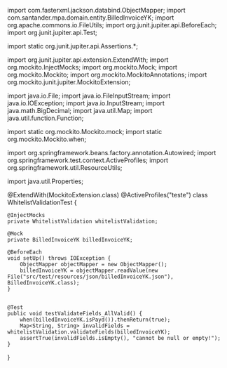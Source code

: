 import com.fasterxml.jackson.databind.ObjectMapper;
import com.santander.mpa.domain.entity.BilledInvoiceYK;
import org.apache.commons.io.FileUtils;
import org.junit.jupiter.api.BeforeEach;
import org.junit.jupiter.api.Test;

import static org.junit.jupiter.api.Assertions.*;

import org.junit.jupiter.api.extension.ExtendWith;
import org.mockito.InjectMocks;
import org.mockito.Mock;
import org.mockito.Mockito;
import org.mockito.MockitoAnnotations;
import org.mockito.junit.jupiter.MockitoExtension;

import java.io.File;
import java.io.FileInputStream;
import java.io.IOException;
import java.io.InputStream;
import java.math.BigDecimal;
import java.util.Map;
import java.util.function.Function;

import static org.mockito.Mockito.mock;
import static org.mockito.Mockito.when;

import org.springframework.beans.factory.annotation.Autowired;
import org.springframework.test.context.ActiveProfiles;
import org.springframework.util.ResourceUtils;

import java.util.Properties;

@ExtendWith(MockitoExtension.class)
@ActiveProfiles("teste")
class WhitelistValidationTest {

    @InjectMocks
    private WhitelistValidation whitelistValidation;

    @Mock
    private BilledInvoiceYK billedInvoiceYK;

    @BeforeEach
    void setUp() throws IOException {
        ObjectMapper objectMapper = new ObjectMapper();
        billedInvoiceYK = objectMapper.readValue(new File("src/test/resources/json/billedInvoiceYK.json"), BilledInvoiceYK.class);
    }


    @Test
    public void testValidateFields_AllValid() {
        when(billedInvoiceYK.isPayd()).thenReturn(true);
        Map<String, String> invalidFields = whitelistValidation.validateFields(billedInvoiceYK);
        assertTrue(invalidFields.isEmpty(), "cannot be null or empty!");
    }


}
